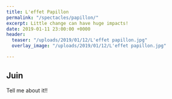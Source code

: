 ```yaml
---
title: L'effet Papillon
permalink: "/spectacles/papillon/"
excerpt: Little change can have huge impacts!
date: 2019-01-11 23:00:00 +0000
header:
  teaser: "/uploads/2019/01/12/L'effet papillon.jpg"
  overlay_image: "/uploads/2019/01/12/L'effet papillon.jpg"

---
```

## Juin

Tell me about it!!